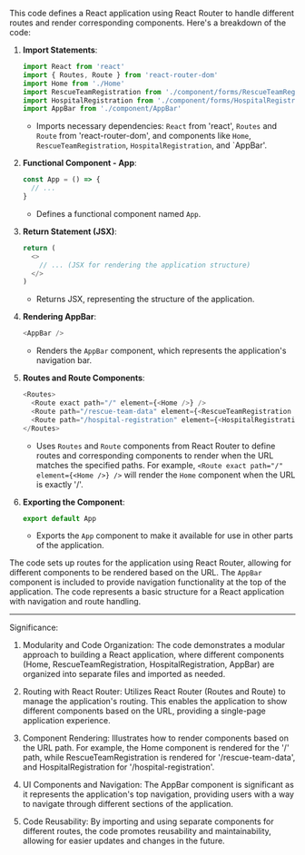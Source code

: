 This code defines a React application using React Router to handle different routes and render corresponding components. Here's a breakdown of the code:

1. **Import Statements**:
   ```javascript
   import React from 'react'
   import { Routes, Route } from 'react-router-dom'
   import Home from './Home'
   import RescueTeamRegistration from './component/forms/RescueTeamRegistration'
   import HospitalRegistration from './component/forms/HospitalRegistration'
   import AppBar from './component/AppBar'
   ```
   - Imports necessary dependencies: `React` from 'react', `Routes` and `Route` from 'react-router-dom', and components like `Home`, `RescueTeamRegistration`, `HospitalRegistration`, and `AppBar'.

2. **Functional Component - App**:
   ```javascript
   const App = () => {
     // ...
   }
   ```
   - Defines a functional component named `App`.

3. **Return Statement (JSX)**:
   ```javascript
   return (
     <>
       // ... (JSX for rendering the application structure)
     </>
   )
   ```
   - Returns JSX, representing the structure of the application.

4. **Rendering AppBar**:
   ```javascript
   <AppBar />
   ```
   - Renders the `AppBar` component, which represents the application's navigation bar.

5. **Routes and Route Components**:
   ```javascript
   <Routes>
     <Route exact path="/" element={<Home />} />
     <Route path="/rescue-team-data" element={<RescueTeamRegistration />} />
     <Route path="/hospital-registration" element={<HospitalRegistration />} />
   </Routes>
   ```
   - Uses `Routes` and `Route` components from React Router to define routes and corresponding components to render when the URL matches the specified paths. For example, `<Route exact path="/" element={<Home />} />` will render the `Home` component when the URL is exactly '/'.

6. **Exporting the Component**:
   ```javascript
   export default App
   ```
   - Exports the `App` component to make it available for use in other parts of the application.

The code sets up routes for the application using React Router, allowing for different components to be rendered based on the URL. The `AppBar` component is included to provide navigation functionality at the top of the application. The code represents a basic structure for a React application with navigation and route handling.

------

Significance:
1. Modularity and Code Organization: The code demonstrates a modular approach to building a React application, where different components (Home, RescueTeamRegistration, HospitalRegistration, AppBar) are organized into separate files and imported as needed.

2. Routing with React Router: Utilizes React Router (Routes and Route) to manage the application's routing. This enables the application to show different components based on the URL, providing a single-page application experience.

3. Component Rendering: Illustrates how to render components based on the URL path. For example, the Home component is rendered for the '/' path, while RescueTeamRegistration is rendered for '/rescue-team-data', and HospitalRegistration for '/hospital-registration'.

4. UI Components and Navigation: The AppBar component is significant as it represents the application's top navigation, providing users with a way to navigate through different sections of the application.

5. Code Reusability: By importing and using separate components for different routes, the code promotes reusability and maintainability, allowing for easier updates and changes in the future.
